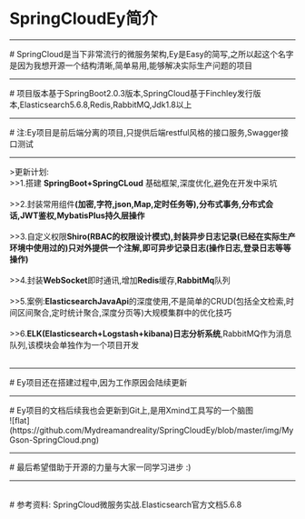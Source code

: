 # SpringCloudEy简介
<hr>
# SpringCloud是当下非常流行的微服务架构,Ey是Easy的简写,之所以起这个名字是因为我想开源一个结构清晰,简单易用,能够解决实际生产问题的项目
<hr>
# 项目版本基于SpringBoot2.0.3版本,SpringCloud基于Finchley发行版本,Elasticsearch5.6.8,Redis,RabbitMQ,Jdk1.8以上<br>
<hr>
# 注:Ey项目是前后端分离的项目,只提供后端restful风格的接口服务,Swagger接口测试
<hr>
>更新计划:<br>
>>1.搭建 <strong>SpringBoot+SpringCLoud</strong> 基础框架,深度优化,避免在开发中采坑<br><br>
>>2.封装常用组件<strong>(加密,字符,json,Map,定时任务等),分布式事务,分布式会话,JWT鉴权,MybatisPlus持久层操作</strong><br><br>
>>3.自定义权限<strong>Shiro(RBAC的权限设计模式),封装异步日志记录(已经在实际生产环境中使用过的)只对外提供一个注解,即可异步记录日志(操作日志,登录日志等等操作)</strong><br><br>
>>4.封装<strong>WebSocket</strong>即时通讯,增加<strong>Redis</strong>缓存,<strong>RabbitMq</strong>队列<br><br>
>>5.案例:<strong>ElasticsearchJavaApi</strong>的深度使用,不是简单的CRUD(包括全文检索,时间区间聚合,定时统计聚合,深度分页等)大规模集群中的优化技巧<br><br>
>>6.<strong>ELK(Elasticsearch+Logstash+kibana)日志分析系统</strong>,RabbitMQ作为消息队列,该模块会单独作为一个项目开发<br><br>
<hr>
# Ey项目还在搭建过程中,因为工作原因会陆续更新
<hr>
# Ey项目的文档后续我也会更新到Git上,是用Xmind工具写的一个脑图<br>
 ![flat](https://github.com/Mydreamandreality/SpringCloudEy/blob/master/img/MyGson-SpringCloud.png)
<hr>
# 最后希望借助于开源的力量与大家一同学习进步 :)
<hr>
<br>
# 参考资料: SpringCloud微服务实战.Elasticsearch官方文档5.6.8

